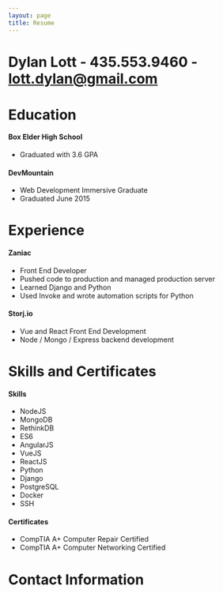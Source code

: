 ```yaml
---
layout: page
title: Resume
---
```


# Dylan Lott - 435.553.9460 - lott.dylan@gmail.com

# Education 

#### Box Elder High School 
- Graduated with 3.6 GPA 

#### DevMountain 
- Web Development Immersive Graduate 
- Graduated June 2015

# Experience 

#### Zaniac 
- Front End Developer 
- Pushed code to production and managed production server 
- Learned Django and Python 
- Used Invoke and wrote automation scripts for Python

#### Storj.io
- Vue and React Front End Development
- Node / Mongo / Express backend development

# Skills and Certificates 

#### Skills 

- NodeJS
- MongoDB 
- RethinkDB 
- ES6
- AngularJS
- VueJS
- ReactJS
- Python 
- Django
- PostgreSQL 
- Docker 
- SSH

#### Certificates 

- CompTIA A+ Computer Repair Certified 
- CompTIA A+ Computer Networking Certified 

# Contact Information